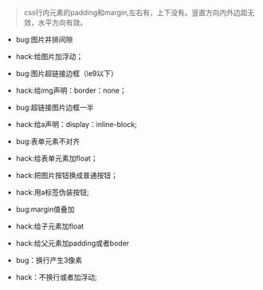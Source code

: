 > css行内元素的padding和margin,左右有，上下没有。竖直方向内外边距无效，水平方向有效。

-   bug:图片并排间隙
-   hack:给图片加浮动；

-   bug:图片超链接边框（ie9以下）
-   hack:给img声明：border：none；

-   bug:超链接图片边框一半
-   hack:给a声明：display：inline-block;

-   bug:表单元素不对齐
-   hack:给表单元素加float；
-   hack:把图片按钮换成普通按钮；
-   hack:用a标签伪装按钮;

-   bug:margin值叠加
-   hack:给子元素加float
-   hack:给父元素加padding或者boder

-   bug：换行产生3像素
-   hack：不换行或者加浮动;
